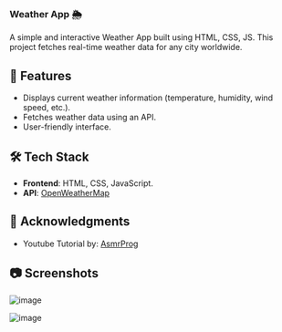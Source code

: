 ### Weather App 🌦️
A simple and interactive Weather App built using HTML, CSS, JS. This project fetches real-time weather data for any city worldwide.

## 🌟 Features
- Displays current weather information (temperature, humidity, wind speed, etc.).
- Fetches weather data using an API.
- User-friendly interface.

## 🛠️ Tech Stack
- **Frontend**: HTML, CSS, JavaScript.
- **API**: [OpenWeatherMap](https://openweathermap.org/api)

## 💎 Acknowledgments
- Youtube Tutorial by: [AsmrProg](https://www.youtube.com/@AsmrProg)

## 📷 Screenshots

![image](https://github.com/user-attachments/assets/26249c6a-4bca-49cb-8ca2-6efcaf2a25b9)

![image](https://github.com/user-attachments/assets/edbc864e-4192-45f2-bc5e-1401e46a6e5b)


